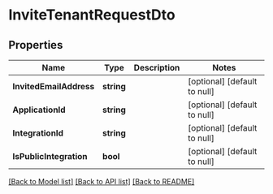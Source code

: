 # InviteTenantRequestDto

## Properties
Name | Type | Description | Notes
------------ | ------------- | ------------- | -------------
**InvitedEmailAddress** | **string** |  | [optional] [default to null]
**ApplicationId** | **string** |  | [optional] [default to null]
**IntegrationId** | **string** |  | [optional] [default to null]
**IsPublicIntegration** | **bool** |  | [optional] [default to null]

[[Back to Model list]](../README.md#documentation-for-models) [[Back to API list]](../README.md#documentation-for-api-endpoints) [[Back to README]](../README.md)

